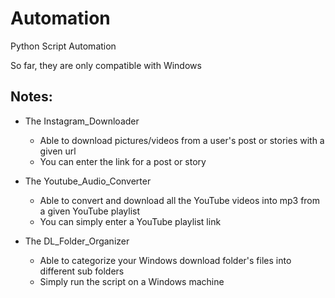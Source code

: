 # Automation

Python Script Automation

So far, they are only compatible with Windows


## Notes:

- The Instagram_Downloader
  - Able to download pictures/videos from a user's post or stories with a given url
  - You can enter the link for a post or story

- The Youtube_Audio_Converter
  - Able to convert and download all the YouTube videos into mp3 from a given YouTube playlist
  - You can simply enter a YouTube playlist link
  
- The DL_Folder_Organizer
  - Able to categorize your Windows download folder's files into different sub folders
  - Simply run the script on a Windows machine
